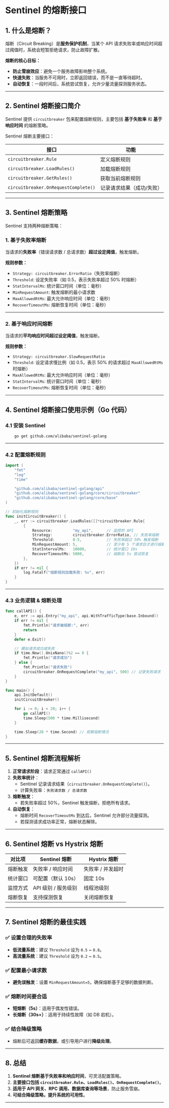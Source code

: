 # Sentinel 的熔断接口

## 1. 什么是熔断？

熔断（Circuit Breaking）是**服务保护机制**，当某个 API 请求失败率或响应时间超过阈值时，系统会短暂拒绝请求，防止故障扩散。

**熔断的核心目标：**
- **防止雪崩效应**：避免一个服务故障影响整个系统。
- **快速失败**：当服务不可用时，立即返回错误，而不是一直等待超时。
- **自动恢复**：一段时间后，系统尝试恢复，允许少量流量探测服务状态。

---

## 2. Sentinel 熔断接口简介

Sentinel 提供 `circuitbreaker` 包来配置熔断规则，主要包括 **基于失败率** 和 **基于响应时间** 的熔断策略。

Sentinel 熔断主要接口：

| **接口** | **功能** |
|---------|---------|
| `circuitbreaker.Rule` | 定义熔断规则 |
| `circuitbreaker.LoadRules()` | 加载熔断规则 |
| `circuitbreaker.GetRules()` | 获取当前熔断规则 |
| `circuitbreaker.OnRequestComplete()` | 记录请求结果（成功/失败） |

---

## 3. Sentinel 熔断策略

Sentinel 支持两种熔断策略：

### **1. 基于失败率熔断**
当请求的**失败率**（错误请求数 / 总请求数）**超过设定阈值**，触发熔断。

**规则参数：**
- `Strategy: circuitbreaker.ErrorRatio`（失败率熔断）
- `Threshold`: 设定失败率（如 0.5，表示失败率超过 50% 时熔断）
- `StatIntervalMs`: 统计窗口时间（单位：毫秒）
- `MinRequestAmount`: 触发熔断的最小请求数
- `MaxAllowedRtMs`: 最大允许响应时间（单位：毫秒）
- `RecoverTimeoutMs`: 熔断恢复时间（单位：毫秒）

---

### **2. 基于响应时间熔断**
当请求的**平均响应时间超过设定阈值**，触发熔断。

**规则参数：**
- `Strategy: circuitbreaker.SlowRequestRatio`
- `Threshold`: 设定请求慢比例（如 0.5，表示 50% 的请求超过 `MaxAllowedRtMs` 时熔断）
- `MaxAllowedRtMs`: 最大允许响应时间（单位：毫秒）
- `StatIntervalMs`: 统计窗口时间（单位：毫秒）
- `RecoverTimeoutMs`: 熔断恢复时间（单位：毫秒）

---

## 4. Sentinel 熔断接口使用示例（Go 代码）

### **4.1 安装 Sentinel**
```sh
    go get github.com/alibaba/sentinel-golang
```

---

### **4.2 配置熔断规则**

```go
import (
    "fmt"
    "log"
    "time"

    "github.com/alibaba/sentinel-golang/api"
    "github.com/alibaba/sentinel-golang/core/circuitbreaker"
    "github.com/alibaba/sentinel-golang/core/base"
)

// 初始化熔断规则
func initCircuitBreaker() {
    _, err := circuitbreaker.LoadRules([]*circuitbreaker.Rule{
        {
            Resource:         "my_api",      // 监控的 API
            Strategy:         circuitbreaker.ErrorRatio, // 失败率熔断
            Threshold:        0.5,           // 失败率超过 50% 触发熔断
            MinRequestAmount: 5,             // 至少有 5 个请求后才进行熔断判断
            StatIntervalMs:   10000,         // 统计窗口 10s
            RecoverTimeoutMs: 5000,          // 熔断后 5s 尝试恢复
        },
    })
    if err != nil {
        log.Fatalf("熔断规则加载失败: %v", err)
    }
}
```

---

### **4.3 业务逻辑 & 熔断处理**

```go
func callAPI() {
    e, err := api.Entry("my_api", api.WithTrafficType(base.Inbound))
    if err != nil {
        fmt.Println("请求被熔断:", err)
        return
    }
    defer e.Exit()

    // 模拟请求成功或失败
    if time.Now().UnixNano()%2 == 0 {
        fmt.Println("请求成功")
    } else {
        fmt.Println("请求失败")
        circuitbreaker.OnRequestComplete("my_api", 500) // 记录失败请求
    }
}

func main() {
    api.InitDefault()
    initCircuitBreaker()

    for i := 0; i < 20; i++ {
        go callAPI()
        time.Sleep(500 * time.Millisecond)
    }

    time.Sleep(20 * time.Second) // 观察熔断情况
}
```

---

## 5. Sentinel 熔断流程解析

1. **正常请求阶段**：请求正常通过 `callAPI()`
2. **失败率统计**：
    - Sentinel 记录请求结果（`circuitbreaker.OnRequestComplete()`）。
    - 计算失败率：`失败请求数 / 总请求数`
3. **熔断触发**：
    - 若失败率超过 50%，Sentinel 触发熔断，拒绝所有请求。
4. **自动恢复**：
    - 熔断时间 `RecoverTimeoutMs` 到达后，Sentinel 允许部分流量探测。
    - 若探测请求成功率正常，熔断状态解除。

---

## 6. Sentinel 熔断 vs Hystrix 熔断

| **对比项** | **Sentinel 熔断** | **Hystrix 熔断** |
|-----------|-----------------|-----------------|
| 熔断触发 | 失败率 / 响应时间 | 失败率 / 并发超时 |
| 统计窗口 | 可配置（默认 10s） | 固定 10s |
| 监控方式 | API 级别 / 服务级别 | 线程池级别 |
| 熔断恢复 | 支持探测恢复 | 关闭熔断恢复 |

---

## 7. Sentinel 熔断的最佳实践

### ✅ **设置合理的失败率**
- **低流量系统**：建议 `Threshold` 设为 `0.5` ~ `0.8`。
- **高流量系统**：建议 `Threshold` 设为 `0.2` ~ `0.5`。

### ✅ **配置最小请求数**
- **避免误触发**：设置 `MinRequestAmount=5`，确保熔断基于足够的数据判断。

### ✅ **熔断时间要合适**
- **短熔断（5s）**：适用于偶发性错误。
- **长熔断（30s+）**：适用于持续性故障（如 DB 宕机）。

### ✅ **结合降级策略**
- 熔断后可返回**缓存数据**，或引导用户进行**降级处理**。

---

## 8. 总结

1. **Sentinel 熔断基于失败率和响应时间**，可灵活配置策略。
2. **主要接口包括 `circuitbreaker.Rule`、`LoadRules()`、`OnRequestComplete()`**。
3. **适用于 API 网关、RPC 调用、数据库查询等场景**，防止服务雪崩。
4. **可结合降级策略，提升系统的可用性**。

---